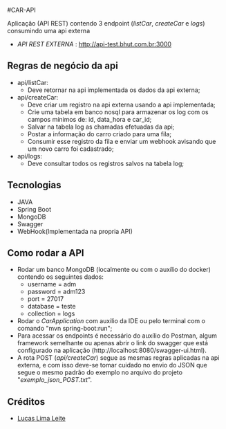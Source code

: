 #CAR-API

Aplicação (API REST) contendo 3 endpoint (_listCar_, _createCar_ e _logs_) consumindo uma api externa

- _API REST EXTERNA_ : http://api-test.bhut.com.br:3000

## Regras de negócio da api

 - api/listCar: 
   - Deve retornar na api implementada os dados da api externa;
 - api/createCar: 
   - Deve criar um registro na api externa usando a api implementada;
   - Crie uma tabela em banco nosql para armazenar os log com os campos mínimos de: id,
   data_hora e car_id;
   - Salvar na tabela log as chamadas efetuadas da api;
   - Postar a informação do carro criado para uma fila;
   - Consumir esse registro da fila e enviar um webhook avisando que um novo carro foi
   cadastrado;
 - api/logs:
   - Deve consultar todos os registros salvos na tabela log;

## Tecnologias 

- JAVA
- Spring Boot
- MongoDB
- Swagger
- WebHook(Implementada na propria API)

## Como rodar a API

 - Rodar um banco MongoDB (localmente ou com o auxílio do docker) contendo os seguintes dados:
    + username = adm
    + password = adm123
    + port = 27017
    + database = teste
    + collection = logs
 - Rodar o _CarApplication_ com auxilio da IDE ou pelo terminal com o comando "mvn spring-boot:run";
 - Para acessar os endpoints é necessário do auxílio do Postman, algum framework semelhante ou apenas abrir o link do swagger que está configurado na aplicação (http://localhost:8080/swagger-ui.html).
 - A rota POST (_api/createCar_) segue as mesmas regras aplicadas na api externa, e com isso deve-se tomar cuidado no envio do JSON que segue o mesmo padrão do exemplo no arquivo do projeto "_exemplo_json_POST.txt_".  

## Créditos

- [Lucas Lima Leite](https://github.com/lucasleite300)